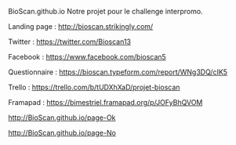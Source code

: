 BioScan.github.io
Notre projet pour le challenge interpromo.

Landing page : http://bioscan.strikingly.com/

Twitter : https://twitter.com/Bioscan13

Facebook : https://www.facebook.com/bioscan5

Questionnaire : https://bioscan.typeform.com/report/WNg3DQ/cIK5

Trello : https://trello.com/b/tUDXhXaD/projet-bioscan

Framapad : https://bimestriel.framapad.org/p/JOFyBhQVOM


http://BioScan.github.io/page-Ok

http://BioScan.github.io/page-No


